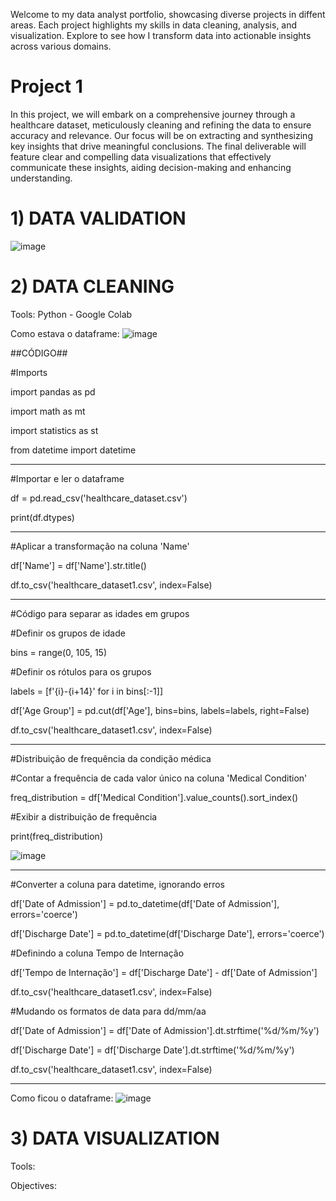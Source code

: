 Welcome to my data analyst portfolio, showcasing diverse projects in diffent areas. Each project highlights my skills in data cleaning, analysis, and visualization. Explore to see how I transform data into actionable insights across various domains.


# Project 1

In this project, we will embark on a comprehensive journey through a healthcare dataset, meticulously cleaning and refining the data to ensure accuracy and relevance. Our focus will be on extracting and synthesizing key insights that drive meaningful conclusions. The final deliverable will feature clear and compelling data visualizations that effectively communicate these insights, aiding decision-making and enhancing understanding.


# 1) DATA VALIDATION
![image](https://github.com/user-attachments/assets/f3d1d70b-25a8-42d7-9031-d0fdb87e7113)

   
# 2) DATA CLEANING 

Tools: Python - Google Colab

Como estava o dataframe:
![image](https://github.com/user-attachments/assets/7b0065b1-3e2e-46b7-add0-472b09e0d83d)

##CÓDIGO##

#Imports

import pandas as pd

import math as mt

import statistics as st

from datetime import datetime


___________________________________________

#Importar e ler o dataframe

df = pd.read_csv('healthcare_dataset.csv')

print(df.dtypes)

___________________________________________

#Aplicar a transformação na coluna 'Name'

df['Name'] = df['Name'].str.title()

df.to_csv('healthcare_dataset1.csv', index=False)

___________________________________________


#Código para separar as idades em grupos

#Definir os grupos de idade

bins = range(0, 105, 15) 

#Definir os rótulos para os grupos

labels = [f'{i}-{i+14}' for i in bins[:-1]]

df['Age Group'] = pd.cut(df['Age'], bins=bins, labels=labels, right=False)

df.to_csv('healthcare_dataset1.csv', index=False)


___________________________________________


#Distribuição de frequência da condição médica

#Contar a frequência de cada valor único na coluna 'Medical Condition'

freq_distribution = df['Medical Condition'].value_counts().sort_index()

#Exibir a distribuição de frequência

print(freq_distribution)

![image](https://github.com/user-attachments/assets/54b59d05-f9a2-410b-988a-268806e26931)

___________________________________________


#Converter a coluna para datetime, ignorando erros

df['Date of Admission'] = pd.to_datetime(df['Date of Admission'], errors='coerce')

df['Discharge Date'] = pd.to_datetime(df['Discharge Date'], errors='coerce')

#Definindo a coluna Tempo de Internação

df['Tempo de Internação'] = df['Discharge Date'] - df['Date of Admission']

df.to_csv('healthcare_dataset1.csv', index=False)


#Mudando os formatos de data para dd/mm/aa

df['Date of Admission'] = df['Date of Admission'].dt.strftime('%d/%m/%y')

df['Discharge Date'] = df['Discharge Date'].dt.strftime('%d/%m/%y')

df.to_csv('healthcare_dataset1.csv', index=False)

___________________________________________

Como ficou o dataframe:
![image](https://github.com/user-attachments/assets/65141850-f736-4559-be18-6a082f382710)




# 3) DATA VISUALIZATION

Tools:

Objectives:
